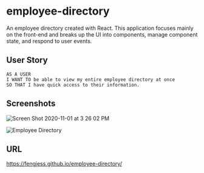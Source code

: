 # employee-directory

An employee directory created with React. This application focuses mainly on the front-end and breaks up the UI into components, manage component state, and respond to user events.

## User Story

```
AS A USER
I WANT TO be able to view my entire employee directory at once 
SO THAT I have quick access to their information.
```

## Screenshots

![Screen Shot 2020-11-01 at 3 26 02 PM](https://user-images.githubusercontent.com/65512016/97818296-92c3c200-1c56-11eb-9bb8-0fafbca30407.png)

![Employee Directory](https://user-images.githubusercontent.com/65512016/97818550-ceab5700-1c57-11eb-82e5-b6f8ba961c7a.gif)

## URL

https://fengjess.github.io/employee-directory/

